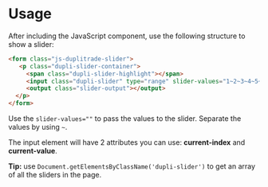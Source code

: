 # Usage
After including the JavaScript component, use the following structure to show a
slider:

```html
<form class="js-duplitrade-slider">
   <p class="dupli-slider-container">
     <span class="dupli-slider-highlight"></span>
     <input class="dupli-slider" type="range" slider-values="1~2~3~4~5~6~7" />
     <output class="slider-output"></output>
  </p>
</form>
```

Use the `slider-values=""` to pass the values to the slider. Separate the values by using `~`.

The input element will have 2 attributes you can use: **current-index** and **current-value**.

**Tip:** use `Document.getElementsByClassName('dupli-slider')` to get an array of all the sliders in the page.
